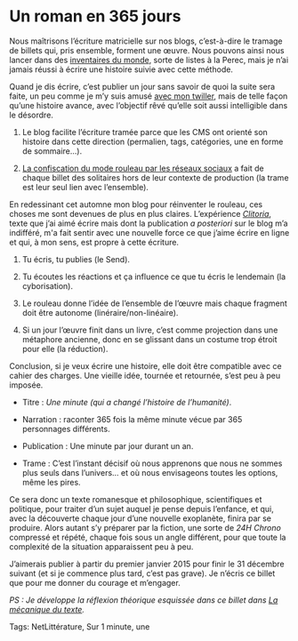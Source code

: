 # Un roman en 365 jours

Nous maîtrisons l’écriture matricielle sur nos blogs, c’est-à-dire le tramage de billets qui, pris ensemble, forment une œuvre. Nous pouvons ainsi nous lancer dans des [inventaires du monde](http://inventaire-du-monde.over-blog.com/), sorte de listes à la Perec, mais je n’ai jamais réussi à écrire une histoire suivie avec cette méthode.

Quand je dis écrire, c’est publier un jour sans savoir de quoi la suite sera faite, un peu comme je m’y suis amusé [avec mon twiller](http://blog.tcrouzet.com/la-quatrieme-theorie/), mais de telle façon qu’une histoire avance, avec l’objectif rêvé qu’elle soit aussi intelligible dans le désordre.

1. Le blog facilite l’écriture tramée parce que les CMS ont orienté son histoire dans cette direction (permalien, tags, catégories, une en forme de sommaire…).

2. [La confiscation du mode rouleau par les réseaux sociaux](http://blog.tcrouzet.com/2014/12/01/les-reseaux-sociaux-ont-confisque-la-metaphore-du-blog/) a fait de chaque billet des solitaires hors de leur contexte de production (la trame est leur seul lien avec l’ensemble).

En redessinant cet automne mon blog pour réinventer le rouleau, ces choses me sont devenues de plus en plus claires. L’expérience [*Clitoria*](http://blog.tcrouzet.com/2014/11/10/clitoria-chapitre-1/), texte que j’ai aimé écrire mais dont la publication *a posteriori* sur le blog m’a indifféré, m'a fait sentir avec une nouvelle force ce que j’aime écrire en ligne et qui, à mon sens, est propre à cette écriture.

1. Tu écris, tu publies (le Send).

2. Tu écoutes les réactions et ça influence ce que tu écris le lendemain (la cyborisation).

3. Le rouleau donne l’idée de l’ensemble de l’œuvre mais chaque fragment doit être autonome (linéraire/non-linéaire).

4. Si un jour l’œuvre finit dans un livre, c’est comme projection dans une métaphore ancienne, donc en se glissant dans un costume trop étroit pour elle (la réduction).

Conclusion, si je veux écrire une histoire, elle doit être compatible avec ce cahier des charges. Une vieille idée, tournée et retournée, s’est peu à peu imposée.

- Titre : *Une minute (qui a changé l’histoire de l’humanité)*.

- Narration : raconter 365 fois la même minute vécue par 365 personnages différents.

- Publication : Une minute par jour durant un an.

- Trame : C’est l’instant décisif où nous apprenons que nous ne sommes plus seuls dans l’univers… et où nous envisageons toutes les options, même les pires.

Ce sera donc un texte romanesque et philosophique, scientifiques et politique, pour traiter d’un sujet auquel je pense depuis l’enfance, et qui, avec la découverte chaque jour d’une nouvelle exoplanète, finira par se produire. Alors autant s’y préparer par la fiction, une sorte de *24H Chrono* compressé et répété, chaque fois sous un angle différent, pour que toute la complexité de la situation apparaissent peu à peu.

J’aimerais publier à partir du premier janvier 2015 pour finir le 31 décembre suivant (et si je commence plus tard, c’est pas grave). Je n’écris ce billet que pour me donner du courage et m’engager.

*PS : Je développe la réflexion théorique esquissée dans ce billet dans [*La mécanique du texte*](http://tcrouzet.com/la-mecanique-du-texte/).*

Tags: NetLittérature, Sur 1 minute, une